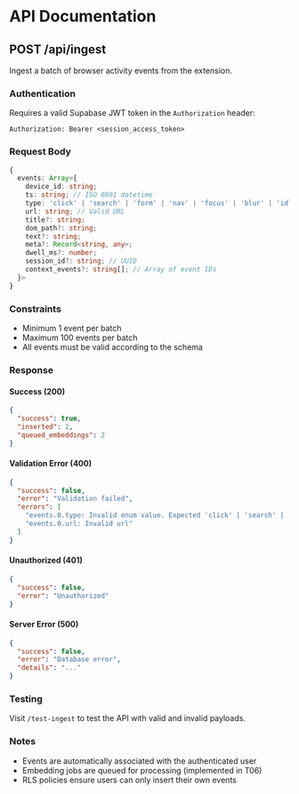 # API Documentation

## POST /api/ingest

Ingest a batch of browser activity events from the extension.

### Authentication

Requires a valid Supabase JWT token in the `Authorization` header:

```
Authorization: Bearer <session_access_token>
```

### Request Body

```typescript
{
  events: Array<{
    device_id: string;
    ts: string; // ISO 8601 datetime
    type: 'click' | 'search' | 'form' | 'nav' | 'focus' | 'blur' | 'idle' | 'error';
    url: string; // Valid URL
    title?: string;
    dom_path?: string;
    text?: string;
    meta?: Record<string, any>;
    dwell_ms?: number;
    session_id?: string; // UUID
    context_events?: string[]; // Array of event IDs
  }>
}
```

### Constraints

- Minimum 1 event per batch
- Maximum 100 events per batch
- All events must be valid according to the schema

### Response

#### Success (200)

```json
{
  "success": true,
  "inserted": 2,
  "queued_embeddings": 2
}
```

#### Validation Error (400)

```json
{
  "success": false,
  "error": "Validation failed",
  "errors": [
    "events.0.type: Invalid enum value. Expected 'click' | 'search' | 'form' | 'nav' | 'focus' | 'blur' | 'idle' | 'error', received 'invalid-type'",
    "events.0.url: Invalid url"
  ]
}
```

#### Unauthorized (401)

```json
{
  "success": false,
  "error": "Unauthorized"
}
```

#### Server Error (500)

```json
{
  "success": false,
  "error": "Database error",
  "details": "..."
}
```

### Testing

Visit `/test-ingest` to test the API with valid and invalid payloads.

### Notes

- Events are automatically associated with the authenticated user
- Embedding jobs are queued for processing (implemented in T06)
- RLS policies ensure users can only insert their own events

